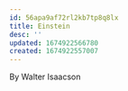 ```yaml
---
id: 56apa9af72rl2kb7tp8q8lx
title: Einstein
desc: ''
updated: 1674922566780
created: 1674922557007
---
```


By Walter Isaacson